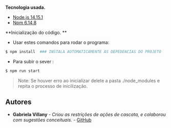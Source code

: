 **Tecnologia usada.**

- [Node.js 14.15.1](https://nodejs.org/en)
- [Npm 6.14.8](https://nodejs.org/en)


**Inicialização do código. **

- Usar estes comandos para rodar o programa:

```sh
$ npm install  ### INSTALA AUTOMATICAMENTE AS DEPEDENCIAS DO PROJETO
```

- Para subir o sever :

```sh
$ npm run start

```


> Note: Se houver erro ao inicializar delete a pasta ./node_modules e repita o processo de inicilização.

 


## Autores

- **Gabriela Villany** - *Criou as restrições de ações de cascata, e colaborou com sugestões conceituais.* - [GitHub](https://github.com/gab-villani)